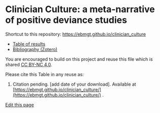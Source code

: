<h1>Clinician Culture: a meta-narrative of positive deviance studies</h1>

Shortcut to this repository: https://ebmgt.github.io/clinician_culture

<ul>
  <!--<li><a href="https://github.com/ebmgt/clinician_culture/tree/main/data_and_code">Data and code</a></li>-->
  <li><a href="https://github.com/ebmgt/clinician_culture/tree/main/results">Table of results</a></li>
  <li><a href="https://www.zotero.org/groups/612700/thriving.worksites/collections/PWNDFUL3">Bibliography (Zotero)</a></li>
</ul>

You are encouraged to build on this project and reuse this file which is shared [CC BY-NC 4.0](https://creativecommons.org/licenses/by-nc/4.0/). 

Please cite this Table in any reuse as:
1. Citation pending. [add date of your download]. Available at [https://ebmgt.github.io/clinician_culture/](https://ebmgt.github.io/clinician_culture/) .

<div><a href="https://github.com/ebmgt/clinician_culture/edit/main/README.md">Edit this page</a></div>
